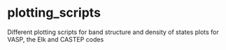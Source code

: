# plotting_scripts
Different plotting scripts for band structure and density of states plots for VASP, the Elk and CASTEP codes
